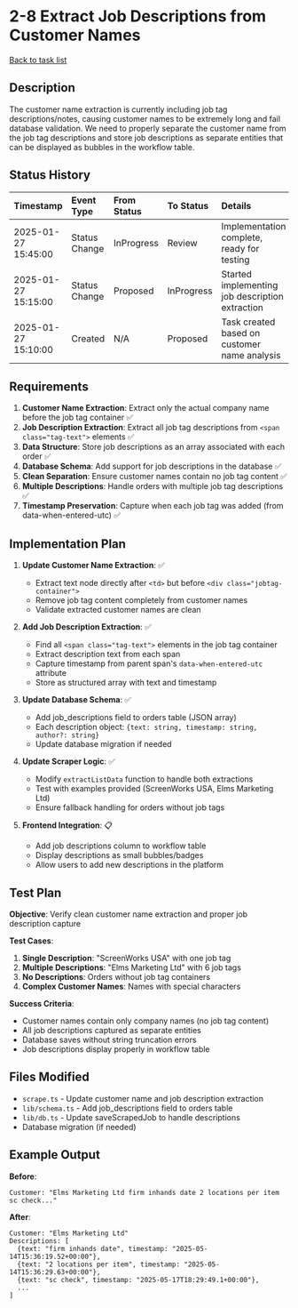 # 2-8 Extract Job Descriptions from Customer Names

[Back to task list](./tasks.md)

## Description

The customer name extraction is currently including job tag descriptions/notes, causing customer names to be extremely long and fail database validation. We need to properly separate the customer name from the job tag descriptions and store job descriptions as separate entities that can be displayed as bubbles in the workflow table.

## Status History

| Timestamp           | Event Type    | From Status | To Status  | Details                                         | User     |
| :------------------ | :------------ | :---------- | :--------- | :---------------------------------------------- | :------- |
| 2025-01-27 15:45:00 | Status Change | InProgress  | Review     | Implementation complete, ready for testing      | AI_Agent |
| 2025-01-27 15:15:00 | Status Change | Proposed    | InProgress | Started implementing job description extraction | AI_Agent |
| 2025-01-27 15:10:00 | Created       | N/A         | Proposed   | Task created based on customer name analysis    | AI_Agent |

## Requirements

1. **Customer Name Extraction**: Extract only the actual company name before the job tag container ✅
2. **Job Description Extraction**: Extract all job tag descriptions from `<span class="tag-text">` elements ✅
3. **Data Structure**: Store job descriptions as an array associated with each order ✅
4. **Database Schema**: Add support for job descriptions in the database ✅
5. **Clean Separation**: Ensure customer names contain no job tag content ✅
6. **Multiple Descriptions**: Handle orders with multiple job tag descriptions ✅
7. **Timestamp Preservation**: Capture when each job tag was added (from data-when-entered-utc) ✅

## Implementation Plan

1. **Update Customer Name Extraction**: ✅

   - Extract text node directly after `<td>` but before `<div class="jobtag-container">`
   - Remove job tag content completely from customer names
   - Validate extracted customer names are clean

2. **Add Job Description Extraction**: ✅

   - Find all `<span class="tag-text">` elements in the job tag container
   - Extract description text from each span
   - Capture timestamp from parent span's `data-when-entered-utc` attribute
   - Store as structured array with text and timestamp

3. **Update Database Schema**: ✅

   - Add job_descriptions field to orders table (JSON array)
   - Each description object: `{text: string, timestamp: string, author?: string}`
   - Update database migration if needed

4. **Update Scraper Logic**: ✅

   - Modify `extractListData` function to handle both extractions
   - Test with examples provided (ScreenWorks USA, Elms Marketing Ltd)
   - Ensure fallback handling for orders without job tags

5. **Frontend Integration**: 📋
   - Add job descriptions column to workflow table
   - Display descriptions as small bubbles/badges
   - Allow users to add new descriptions in the platform

## Test Plan

**Objective**: Verify clean customer name extraction and proper job description capture

**Test Cases**:

1. **Single Description**: "ScreenWorks USA" with one job tag
2. **Multiple Descriptions**: "Elms Marketing Ltd" with 6 job tags
3. **No Descriptions**: Orders without job tag containers
4. **Complex Customer Names**: Names with special characters

**Success Criteria**:

- Customer names contain only company names (no job tag content)
- All job descriptions captured as separate entities
- Database saves without string truncation errors
- Job descriptions display properly in workflow table

## Files Modified

- `scrape.ts` - Update customer name and job description extraction
- `lib/schema.ts` - Add job_descriptions field to orders table
- `lib/db.ts` - Update saveScrapedJob to handle descriptions
- Database migration (if needed)

## Example Output

**Before**:

```
Customer: "Elms Marketing Ltd firm inhands date 2 locations per item sc check..."
```

**After**:

```
Customer: "Elms Marketing Ltd"
Descriptions: [
  {text: "firm inhands date", timestamp: "2025-05-14T15:36:19.52+00:00"},
  {text: "2 locations per item", timestamp: "2025-05-14T15:36:29.63+00:00"},
  {text: "sc check", timestamp: "2025-05-17T18:29:49.1+00:00"},
  ...
]
```
